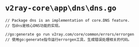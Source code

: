 # `v2ray-core\app\dns\dns.go`

```
// Package dns is an implementation of core.DNS feature.
// 包dns是核心DNS功能的实现。

//go:generate go run v2ray.com/core/common/errors/errorgen
// 使用go:generate指令运行errorgen工具，生成错误处理相关的代码。
```